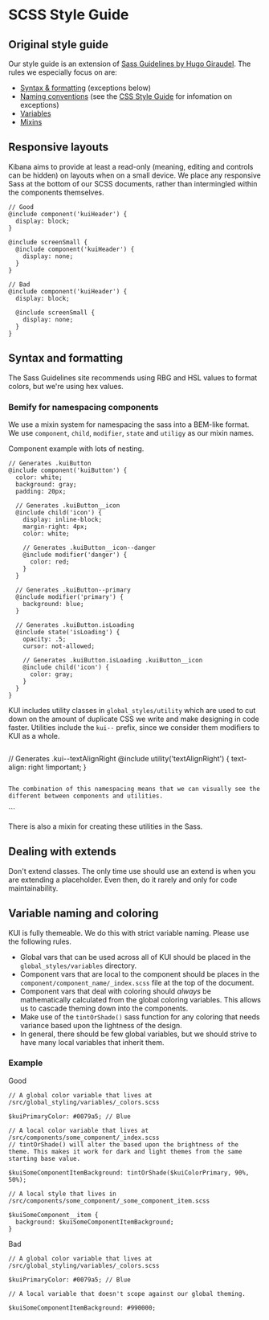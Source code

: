 
# SCSS Style Guide

## Original style guide

Our style guide is an extension of [Sass Guidelines by Hugo Giraudel](https://sass-guidelin.es/). The rules we especially focus on are:

* [Syntax & formatting](https://sass-guidelin.es/#syntax--formatting) (exceptions below)
* [Naming conventions](https://sass-guidelin.es/#naming-conventions) (see the [CSS Style Guide](css_style_guide.md) for infomation on exceptions)
* [Variables](https://sass-guidelin.es/#variables)
* [Mixins](https://sass-guidelin.es/#mixins)


## Responsive layouts

Kibana aims to provide at least a read-only (meaning, editing and controls can be hidden) on layouts when on a small device. We place any responsive Sass at the bottom of our SCSS documents, rather than intermingled within the components themselves.

```
// Good
@include component('kuiHeader') {
  display: block;
}

@include screenSmall {
  @include component('kuiHeader') {
    display: none;
  }
}

// Bad
@include component('kuiHeader') {
  display: block;

  @include screenSmall {
    display: none;
  }
}
```

## Syntax and formatting

The Sass Guidelines site recommends using RBG and HSL values to format colors, but we're using
hex values.

### Bemify for namespacing components

We use a mixin system for namespacing the sass into a BEM-like format. We use `component`, `child`, `modifier`, `state` and `utiligy` as our mixin names.

Component example with lots of nesting.

```
// Generates .kuiButton
@include component('kuiButton') {
  color: white;
  background: gray;
  padding: 20px;

  // Generates .kuiButton__icon
  @include child('icon') {
    display: inline-block;
    margin-right: 4px;
    color: white;

    // Generates .kuiButton__icon--danger
    @include modifier('danger') {
      color: red;
    }
  }

  // Generates .kuiButton--primary
  @include modifier('primary') {
    background: blue;
  }

  // Generates .kuiButton.isLoading
  @include state('isLoading') {
    opacity: .5;
    cursor: not-allowed;

    // Generates .kuiButton.isLoading .kuiButton__icon
    @include child('icon') {
      color: gray;
    }
  }
}
```

KUI includes utility classes in `global_styles/utility` which are used to cut down on the amount of duplicate CSS we write and make designing in code faster. Utilities include the `kui--` prefix, since we consider them modifiers to KUI as a whole.

```
```
// Generates .kui--textAlignRight
@include utility('textAlignRight') {
  text-align: right !important;
}
```

The combination of this namespacing means that we can visually see the different between components and utilities.

```
<div class="kuiButton kuiButton--primary kui--textAlignRight">
```

There is also a mixin for creating these utilities in the Sass.

## Dealing with extends

Don't extend classes. The only time use should use an extend is when you are extending a placeholder. Even then, do it rarely and only for code maintainability.

## Variable naming and coloring

KUI is fully themeable. We do this with strict variable naming. Please use the following rules.

* Global vars that can be used across all of KUI should be placed in the `global_styles/variables` directory.
* Component vars that are local to the component should be places in the `component/component_name/_index.scss` file at the top of the document.
* Component vars that deal with coloring should *always* be mathematically calculated from the global coloring variables. This allows us to cascade theming down into the components.
* Make use of the `tintOrShade()` sass function for any coloring that needs variance based upon the lightness of the design.
* In general, there should be few global variables, but we should strive to have many local variables that inherit them.

### Example ###

Good

```
// A global color variable that lives at /src/global_styling/variables/_colors.scss

$kuiPrimaryColor: #0079a5; // Blue

// A local color variable that lives at /src/components/some_component/_index.scss
// tintOrShade() will alter the based upon the brightness of the theme. This makes it work for dark and light themes from the same starting base value.

$kuiSomeComponentItemBackground: tintOrShade($kuiColorPrimary, 90%, 50%);

// A local style that lives in /src/components/some_component/_some_component_item.scss

$kuiSomeComponent__item {
  background: $kuiSomeComponentItemBackground;
}
```

Bad
```
// A global color variable that lives at /src/global_styling/variables/_colors.scss

$kuiPrimaryColor: #0079a5; // Blue

// A local variable that doesn't scope against our global theming.

$kuiSomeComponentItemBackground: #990000;

```

